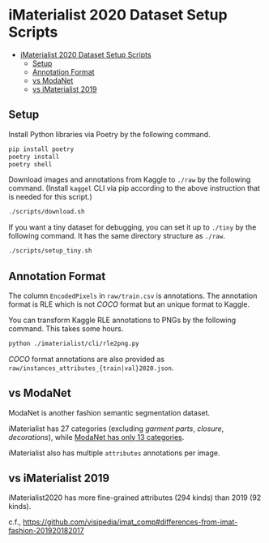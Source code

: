 # iMaterialist 2020 Dataset Setup Scripts

<!-- TOC -->

- [iMaterialist 2020 Dataset Setup Scripts](#imaterialist-2020-dataset-setup-scripts)
    - [Setup](#setup)
    - [Annotation Format](#annotation-format)
    - [vs ModaNet](#vs-modanet)
    - [vs iMaterialist 2019](#vs-imaterialist-2019)

<!-- /TOC -->

##  Setup

Install Python libraries via Poetry by the following command.

```sh
pip install poetry
poetry install
poetry shell
```

Download images and annotations from Kaggle to `./raw` by the following command.
(Install `kaggel` CLI via pip according to the above instruction that is needed for this script.)

```sh
./scripts/download.sh
```

If you want a tiny dataset for debugging, you can set it up to `./tiny` by the following command. It has the same directory structure as `./raw`.

```sh
./scripts/setup_tiny.sh
```
## Annotation Format

The column `EncodedPixels` in `raw/train.csv` is annotations.
The annotation format is RLE which is not *COCO* format but an unique format to Kaggle.


You can transform Kaggle RLE annotations to PNGs by the following command. This takes some hours.

```sh
python ./imaterialist/cli/rle2png.py
```


*COCO* format annotations are also provided as `raw/instances_attributes_{train|val}2020.json`.

## vs ModaNet

ModaNet is another fashion semantic segmentation dataset.

iMaterialist has 27 categories (excluding *garment parts*, *closure*, *decorations*), while [ModaNet has only 13 categories](https://github.com/hrsma2i/modanet#labels).

iMaterialist also has multiple `attributes` annotations per image.


## vs iMaterialist 2019

iMaterialist2020 has more fine-grained attributes (294 kinds) than 2019 (92 kinds).

c.f., https://github.com/visipedia/imat_comp#differences-from-imat-fashion-201920182017
